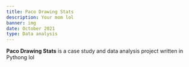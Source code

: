 ```yaml
---
title: Paco Drawing Stats
description: Your mom lol
banner: img
date: October 2021
type: Data analysis
---
```


**Paco Drawing Stats** is a case study and data analysis project written in Pythong lol

<!-- more -->
